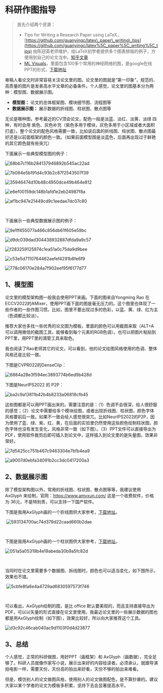 # 科研作图指导





>  首先介绍两个资源：
> 
> * Tips for Writing a Research Paper using LaTeX，[https://github.com/guanyingc/latex\_paper\_writing\_tips](https://github.com/guanyingc/latex%5C_paper%5C_writing%5C_tips) 由陈冠英老师维护，给LaTeX初学者提供多个图表排版的例子，方便用到自己的论文当中。[知乎文章](https://zhuanlan.zhihu.com/p/435701387)
> * [ML Visuals](https://github.com/dair-ai/ml-visuals)，里面包含100多个常用的神经网络的图，是google在线PPT的形式，[下载地址](https://docs.google.com/presentation/d/11mR1nkIR9fbHegFkcFq8z9oDQ5sjv8E3JJp1LfLGKuk/edit?usp=sharing) 


审稿人看论文时非常容易关注论文里的图。论文里的图就是“第一印象”，规范的、高质量的图片是发表高水平文章的必备条件。个人感觉，论文里的图基本分为两种：模型图、数据展示图。


* **模型图：** 论文的总体框架图、模块细节图、流程图等
* **数据展示图：** 展示数据的折线图、柱状图、散点图等


无论是哪种图，参考最近的CV顶会论文，配色一般是淡蓝、淡红、淡黄、淡绿 四种，有时会用 紫色、灰色补充（紫色多用于模块，灰色多用于小区域或者大面积打底）。整个论文的配色风格需要一致，比如说后面的折线图、柱状图、散点图最好还是以前面框架的颜色一致。（如果前面模型图是淡蓝色，后面再出现过于鲜艳的其它颜色就有些突兀）


下面展示一些典型模型图的例子：

![68bb7c116b284137946892b545ac22ad](https://gaopursuit.oss-cn-beijing.aliyuncs.com/img/2025/68bb7c116b284137946892b545ac22ad.jpg)

![7b084e5b191d4c93b2c87f2543507f39](https://gaopursuit.oss-cn-beijing.aliyuncs.com/img/2025/7b084e5b191d4c93b2c87f2543507f39.jpg)

![35946474d10b48c4950dce49b464e812](https://gaopursuit.oss-cn-beijing.aliyuncs.com/img/2025/35946474d10b48c4950dce49b464e812.jpg)

![e6ef00159dc148b1afd1e2eb24987f8a](https://gaopursuit.oss-cn-beijing.aliyuncs.com/img/2025/e6ef00159dc148b1afd1e2eb24987f8a.jpg)

![af1bc947e21449cd9c1eedae7dc07c80](https://gaopursuit.oss-cn-beijing.aliyuncs.com/img/2025/af1bc947e21449cd9c1eedae7dc07c80.jpg)

​


下面展示一些典型数据展示图的例子：

![9e1ff455077a466c856db61f605e59bc](https://gaopursuit.oss-cn-beijing.aliyuncs.com/img/2025/9e1ff455077a466c856db61f605e59bc.jpg)

![d9dc039dad304438932887dfda9a9c57](https://gaopursuit.oss-cn-beijing.aliyuncs.com/img/2025/d9dc039dad304438932887dfda9a9c57.jpg)

![f283259125974c1ea51a0c75da9d9bee](https://gaopursuit.oss-cn-beijing.aliyuncs.com/img/2025/f283259125974c1ea51a0c75da9d9bee.jpg)

![c53e5d7110764462aefef4291b8fe6f9](https://gaopursuit.oss-cn-beijing.aliyuncs.com/img/2025/c53e5d7110764462aefef4291b8fe6f9.jpg)

![778c06170e284a7f902eef95f6177d77](https://gaopursuit.oss-cn-beijing.aliyuncs.com/img/2025/778c06170e284a7f902eef95f6177d77.jpg)​


## 1、模型图


论文里的模型架构图一般我会使用PPT来画。下面的图来自Yongming Rao 在 ECCV2022的AMixer，使用PPT画下面的图是毫无压力的。这个图里也体现了一些作者的一些作图习惯。比如，图里不要出现过多的色彩，以蓝、黄、绿、红为主（色调都比较淡）。


推荐大家也多找一些优秀的论文图为模板，里面的颜色可以用截图来取（ALT+A可以调用微信的截图工具，能够看到每个元素的RGB色调）。也可以把图片粘贴到PPT里，用PPT里的滴管工具来取色。






我也阅读了Rao老师其它的论文，可以看到，他的论文绘图风格使用的色调、整体风格还是比较一致。


下图是CVPR022的DenseClip：


![6884a28e3f594ec3893774b6ed9b428d](https://gaopursuit.oss-cn-beijing.aliyuncs.com/img/2025/6884a28e3f594ec3893774b6ed9b428d.jpg)


下图是NeurIPS2022 的 P2P：


![ba2c9a13811b42b4b8233a06818cfb45](https://gaopursuit.oss-cn-beijing.aliyuncs.com/img/2025/ba2c9a13811b42b4b8233a06818cfb45.jpg)


这些图都是可以用PPT画出来的。需要注意的是：（1）色调不会很深，给人很舒服的感觉；（2）论文中需要给多个模块绘图，或者出现折线图、柱状图，颜色字体风格要前后一致。如果不一致会给人感觉很突兀。比如NeurIPS2022的P2P，因为使用了蓝、绿、紫、红、黄，在后面的实验里仍然使用这些颜色绘制柱状图，颜色字体也没有发生变化，风格非常一致（如下图）。（3）PPT文件可以直接导出为PDF，使用软件裁剪后即可插入到论文中，这样插入到论文里的是矢量图，效果非常好。


![7d5425cc751b467c9463304e7bfb4ea9](https://gaopursuit.oss-cn-beijing.aliyuncs.com/img/2025/7d5425cc751b467c9463304e7bfb4ea9.jpg)

![a9007d0ebfa34091b2cc3dc0417200a3](https://gaopursuit.oss-cn-beijing.aliyuncs.com/img/2025/a9007d0ebfa34091b2cc3dc0417200a3.jpg)


## 2、数据展示图


除了模型架构图以外，常用的折线图、柱状图、散点图等等，我建议使用 AxGlyph 来绘制，官网：<https://www.amyxun.com/> 这是一个收费软件，价格为 36元，不是特别贵，可以支持一下国产软件。


下图是我用AxGlyph画的一个折线图供大家参考，[下载地址](https://gaopursuit.oss-cn-beijing.aliyuncs.com/2023/demo%5C_line.agx)。


​
![593134700ac74d379d22caad660b2dae](https://gaopursuit.oss-cn-beijing.aliyuncs.com/img/2025/593134700ac74d379d22caad660b2dae.jpg)


​


下图是我用AxGlyph画的一个柱状图供大家参考，[下载地址](https://gaopursuit.oss-cn-beijing.aliyuncs.com/2023/demo%5C_histo.agx)。


​![051a5a05319b4e19abeda30b9a5fc82d](https://gaopursuit.oss-cn-beijing.aliyuncs.com/img/2025/051a5a05319b4e19abeda30b9a5fc82d.jpg)



​


当同时在论文里需要多个数据图、拆线图时，颜色也可以适当变化，如下图所示，效果也不错。


​
![5cbfe8fa6e4a4729ad6830597573f746](https://gaopursuit.oss-cn-beijing.aliyuncs.com/img/2025/5cbfe8fa6e4a4729ad6830597573f746.jpg)


​


可以看出，AxGlyph绘制的图，是比 office 默认要美观的，而且支持直接导出为PDF，可以以矢量的形式直接在论文里使用。我最近论文里的一些展示数据的图也都是用AxGlyph绘制（如下图），效果比较好，所以向大家推荐这个工具。

![d3c92c46cab040ac9d1103f0d4d23877](https://gaopursuit.oss-cn-beijing.aliyuncs.com/img/2025/d3c92c46cab040ac9d1103f0d4d23877.jpg)


## 3、总结


个人感觉，正常的科研做图，用好PPT（画框架）和 AxGlyph（画数据），完全足够了。科研人员就像作家写小说，展示出来好的内容给读者。必须承认，就跟导演拍电影一样，需要天份，天份高的拍出来好看，天份不够的拍出来难看。


但是，模仿别人的论文做图风格，使用别人的论文做图配色，是不算抄袭的。建议大家以某个学者的论文为模板多积累，坚持下去会显著提高水平。




